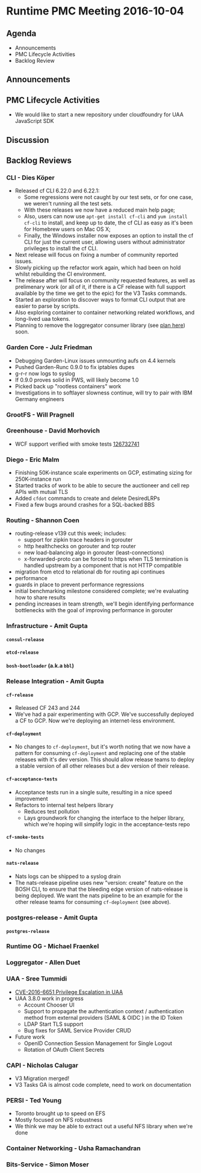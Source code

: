 # Runtime PMC Meeting 2016-10-04

## Agenda
* Announcements
* PMC Lifecycle Activities
* Backlog Review

## Announcements


## PMC Lifecycle Activities
- We would like to start a new repository under cloudfoundry for UAA JavaScript SDK

## Discussion


## Backlog Reviews

### CLI - Dies Köper
- Released cf CLI 6.22.0 and 6.22.1:
  - Some regressions were not caught by our test sets, or for one case, we weren't running all the test sets.
  - With these releases we now have a reduced main help page;
  - Also, users can now use `apt-get install cf-cli` and `yum install cf-cli` to install, and keep up to date, the cf CLI as easy as it's been for Homebrew users on Mac OS X;
  - Finally, the Windows installer now exposes an option to install the cf CLI for just the current user, allowing users without administrator privileges to install the cf CLI.
- Next release will focus on fixing a number of community reported issues.
- Slowly picking up the refactor work again, which had been on hold whilst rebuilding the CI environment.
- The release after will focus on community requested features, as well as prelimenary work (or all of it, if there is a CF release with full support available by the time we get to the epic) for the V3 Tasks commands.
- Started an exploration to discover ways to format CLI output that are easier to parse by scripts.
- Also exploring container to container networking related workflows, and long-lived uaa tokens.
- Planning to remove the loggregator consumer library (see [plan here](https://lists.cloudfoundry.org/archives/list/cf-dev@lists.cloudfoundry.org/message/JISQUXZVSRQELIFWAJ7GIY2YSUWQLXE7/)) soon.

### Garden Core - Julz Friedman

- Debugging Garden-Linux issues unmounting aufs on 4.4 kernels
- Pushed Garden-Runc 0.9.0 to fix iptables dupes
- g-r-r now logs to syslog
- If 0.9.0 proves solid in PWS, will likely become 1.0
- Picked back up "rootless containers" work
- Investigations in to softlayer slowness continue, will try to pair with IBM Germany engineers

### GrootFS - Will Pragnell

### Greenhouse - David Morhovich
- WCF support verified with smoke tests [126732741](https://www.pivotaltracker.com/story/show/126732741)

### Diego - Eric Malm

- Finishing 50K-instance scale experiments on GCP, estimating sizing for 250K-instance run
- Started tracks of work to be able to secure the auctioneer and cell rep APIs with mutual TLS
- Added `cfdot` commands to create and delete DesiredLRPs
- Fixed a few bugs around crashes for a SQL-backed BBS


### Routing - Shannon Coen

- routing-release v139 cut this week; includes:
  - support for zipkin trace headers in gorouter
  - http healthchecks on gorouter and tcp router
  - new load-balancing algo in gorouter (least-connections)
  - x-forwarded-proto can be forced to https when TLS termination is handled upstream by a component that is not HTTP compatible
- migration from etcd to relational db for routing api continues
- performance
 - guards in place to prevent performance regressions
 - initial benchmarking milestone considered complete; we're evaluating how to share results
 - pending increases in team strength, we'll begin identifying performance bottlenecks with the goal of improving performance in gorouter
 
### Infrastructure - Amit Gupta

#### `consul-release`

#### `etcd-release`

#### `bosh-bootloader` (a.k.a `bbl`)

### Release Integration - Amit Gupta

####  `cf-release`
- Released CF 243 and 244
- We've had a pair experimenting with GCP. We've successfully deployed a CF to GCP. Now we're deploying an internet-less environment.

#### `cf-deployment`
- No changes to `cf-deployment`, but it's worth noting that we now have a pattern for consuming `cf-deployment` and replacing one of the stable releases with it's dev version. This should allow release teams to deploy a stable version of all other releases but a dev version of their release.

#### `cf-acceptance-tests`
- Acceptance tests run in a single suite, resulting in a nice speed improvement
- Refactors to internal test helpers library
  - Reduces test pollution
  - Lays groundwork for changing the interface to the helper library, which we're hoping will simplify logic in the acceptance-tests repo

#### `cf-smoke-tests`
- No changes

#### `nats-release`
- Nats logs can be shipped to a syslog drain
- The nats-release pipeline uses new "version: create" feature on the BOSH CLI, to ensure that the bleeding edge version of nats-release is being deployed. We want the nats pipeline to be an example for the other release teams for consuming `cf-deployment` (see above).

### postgres-release - Amit Gupta

#### `postgres-release`

### Runtime OG - Michael Fraenkel

### Loggregator - Allen Duet

### UAA - Sree Tummidi
 - [CVE-2016-6651 Privilege Escalation in UAA](http://pivotal.io/security/cve-2016-6651) 
 - UAA 3.8.0 work in progress
   - Account Chooser UI
   - Support to propagate the authentication context / authentication method from external providers (SAML & OIDC ) in the ID Token
   - LDAP Start TLS support
   - Bug fixes for SAML Service Provider CRUD
 - Future work
   - OpenID Connection Session Management for Single Logout
   - Rotation of OAuth Client Secrets

### CAPI - Nicholas Calugar
- V3 Migration merged!
- V3 Tasks GA is almost code complete, need to work on documentation

### PERSI - Ted Young
- Toronto brought up to speed on EFS
- Mostly focused on NFS robustness
- We think we may be able to extract out a useful NFS library when we're done

### Container Networking - Usha Ramachandran

### Bits-Service - Simon Moser
